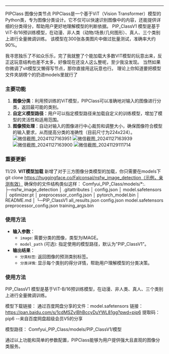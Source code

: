 ---
PIPClass 图像分类节点
PIPClass是一个基于ViT（Vision Transformer）模型的Python类，专为图像分类设计。它不仅可以快速识别图像中的内容，还能提供详细的分类得分，帮助用户更好地理解模型的判断依据。
PIP_ClassV1 模型是基于ViT-B/16预训练模型，在动漫、非人类（动物/场景/几何图形）、真人、三个类别上进行全量微调训练。
该模型在300张各类图片中做过批量测试，准确率大约90%。

我寻思独乐了不如众乐乐，完了我就整了个能加载大多数VIT模型的玩意出来，反正这玩意结构也差不太多，好像现在还没人这么整呢，至少我没发现。
当然如果你微调了vit模型又懒得写节点，那你直接用这玩意也行。
理论上你知道要把模型文件夹胡楞个的扔进models里就行了

### 主要功能
1. **图像分类**：利用预训练的ViT模型，PIPClass可以准确地对输入的图像进行分类，返回最可能的类别。
2. **自定义模型路径**：用户可以指定模型路径来加载自定义的训练模型，增加了模型的灵活性和适用范围。
3. **图像预处理**：自动对输入的图像进行中心裁剪和调整大小，确保图像符合模型的输入要求，从而提高分类的准确性（目前尺寸为224x224）。
![微信截图_20241127163951](https://github.com/user-attachments/assets/448b6580-2ce2-406d-a9c8-4c5395e64ebf)
![微信截图_20241127163939](https://github.com/user-attachments/assets/fe666fa8-fa74-48d5-98fc-fb5c6dc3fbed)
![微信截图_20241127163900](https://github.com/user-attachments/assets/9fdc51fd-914d-4c41-a03e-801cf60daaba)
![微信截图_20241129111714](https://github.com/user-attachments/assets/d21e7365-bda2-42aa-8ddc-6fd9f10c8a8c)

### 重要更新
11/29. **VIT模型加载**
新增了对于三方图像分类模型的加载，你只需要在models下 git clone https://huggingface.co/Falconsai/nsfw_image_detection（示例，亲测有效）
确保你的文件结构类似这样：
Comfyui_PIP_Class/models/*:.
├─nsfw_image_detection
│      .gitattributes
│      config.json
│      model.safetensors
│      optimizer.pt
│      preprocessor_config.json
│      pytorch_model.bin
│      README.md
│
└─PIP_ClassV1
        all_results.json
        config.json
        model.safetensors
        preprocessor_config.json
        training_args.bin


### 使用方法
- **输入参数**：
  - `image`: 需要分类的图像，类型为IMAGE。
  - `model_path` (可选): 指定使用的模型路径，默认为"PIP_ClassV1"。
- **输出结果**：
  - `分类标签`: 返回图像的预测类别标签。
  - `分类详情`: 显示每个类别的得分详情，帮助用户理解模型的分类决策。

### 使用方法

PIP_ClassV1 模型是基于ViT-B/16预训练模型，在动漫、非人类、真人、三个类别上进行全量微调训练。

模型下载链接：
通过百度网盘分享的文件：model.safetensors
链接：https://pan.baidu.com/s/1cdMSZvlBhBccyDuYWL81gg?pwd=pip6 
提取码：pip6 
--来自百度网盘超级会员V5的分享

模型路径：
Comfyui_PIP_Class/models/PIP_ClassV1/模型

通过以上功能和简单的参数配置，PIPClass能够为用户提供强大且直观的图像分类服务。
